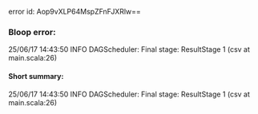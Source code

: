 error id: Aop9vXLP64MspZFnFJXRlw==
### Bloop error:

25/06/17 14:43:50 INFO DAGScheduler: Final stage: ResultStage 1 (csv at main.scala:26)
#### Short summary: 

25/06/17 14:43:50 INFO DAGScheduler: Final stage: ResultStage 1 (csv at main.scala:26)